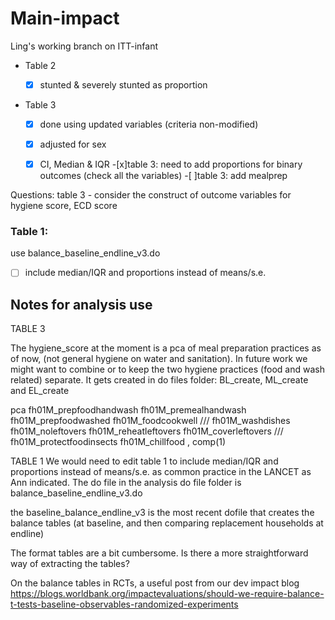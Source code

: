 # Main-impact


Ling's working branch on ITT-infant

- Table 2

  -[x] stunted & severely stunted as proportion
- Table 3 
  -[x] done using updated variables (criteria non-modified)
  -[x] adjusted for sex
  -[x] CI, Median & IQR
  -[x]table 3: need to add proportions for binary outcomes (check all the variables)
  -[ ]table 3: add mealprep


Questions:
table 3 - consider the construct of outcome variables for hygiene score, ECD score



### Table 1:

use balance_baseline_endline_v3.do
- [ ] include median/IQR and proportions instead of means/s.e.




## Notes for analysis use



TABLE 3

The hygiene_score at the moment is a pca of meal preparation practices as of now, (not general hygiene on water and sanitation).
In future work we might want to combine or to keep the two hygiene practices (food and wash related) separate.
It gets created in do files folder: BL_create, ML_create and EL_create
 
pca fh01M_prepfoodhandwash fh01M_premealhandwash fh01M_prepfoodwashed fh01M_foodcookwell ///
                fh01M_washdishes fh01M_noleftovers fh01M_reheatleftovers fh01M_coverleftovers ///
                fh01M_protectfoodinsects fh01M_chillfood , comp(1)


TABLE 1
We would need to edit table 1 to include median/IQR and proportions instead of means/s.e. as common practice in the LANCET as Ann indicated.
The do file in the analysis do file folder is balance_baseline_endline_v3.do

the baseline_balance_endline_v3 is the most recent dofile that creates the balance tables 
(at baseline, and then comparing replacement households at endline)


The format tables are a bit cumbersome. Is there a more straightforward way of extracting the tables?
 
On the balance tables in RCTs, a useful post from our dev impact blog https://blogs.worldbank.org/impactevaluations/should-we-require-balance-t-tests-baseline-observables-randomized-experiments
